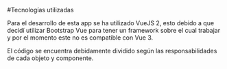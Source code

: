 #Tecnologías utilizadas

Para el desarrollo de esta app se ha utilizado VueJS 2, esto debido a que decidí utilizar Bootstrap Vue para tener un framework sobre el cual trabajar y por el momento este no es compatible con Vue 3.

El código se encuentra debidamente dividido según las responsabilidades de cada objeto y componente.

